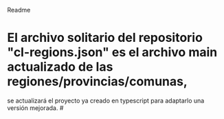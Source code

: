 Readme

# El archivo solitario del repositorio "cl-regions.json" es el archivo main actualizado de las regiones/provincias/comunas,
 se actualizará el proyecto ya creado en typescript para adaptarlo una versión mejorada. #
